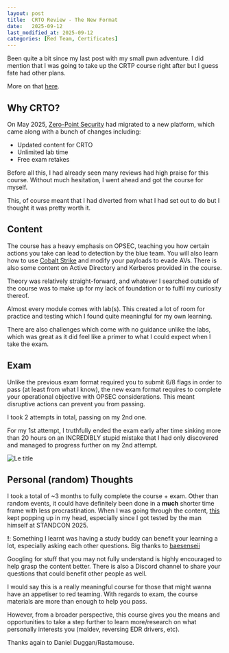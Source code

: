 ```yaml
---
layout: post
title:  CRTO Review - The New Format
date:   2025-09-12
last_modified_at: 2025-09-12
categories: [Red Team, Certificates]
---
```


Been quite a bit since my last post with my small pwn adventure. I did mention that I was going to take up the CRTP course right after but I guess fate had other plans.

More on that [here](https://www.linkedin.com/feed/update/urn:li:activity:7331724148265639937/).

## Why CRTO?

On May 2025, [Zero-Point Security](https://www.zeropointsecurity.co.uk/) had migrated to a new platform, which came along with a bunch of changes including:

- Updated content for CRTO
- Unlimited lab time 
- Free exam retakes

Before all this, I had already seen many reviews had high praise for this course. Without much hesitation, I went ahead and got the course for myself.

This, of course meant that I had diverted from what I had set out to do but I thought it was pretty worth it.

## Content

The course has a heavy emphasis on OPSEC, teaching you how certain actions you take can lead to detection by the blue team. You will also learn how to use [Cobalt Strike](https://www.cobaltstrike.com/) and modify your payloads to evade AVs. There is also some content on Active Directory and Kerberos provided in the course.

Theory was relatively straight-forward, and whatever I searched outside of the course was to make up for my lack of foundation or to fulfil my curiosity thereof. 

Almost every module comes with lab(s). This created a lot of room for practice and testing which I found quite meaningful for my own learning.

There are also challenges which come with no guidance unlike the labs, which was great as it did feel like a primer to what I could expect when I take the exam.

## Exam

Unlike the previous exam format required you to submit 6/8 flags in order to pass (at least from what I know), the new exam format requires to complete your operational objective with OPSEC considerations. This meant disruptive actions can prevent you from passing. 

I took 2 attempts in total, passing on my 2nd one. 

For my 1st attempt, I truthfully ended the exam early after time sinking more than 20 hours on an INCREDIBLY stupid mistake that I had only discovered and managed to progress further on my 2nd attempt.

![Le title](/images/crto.png)


## Personal (random) Thoughts

I took a total of ~3 months to fully complete the course + exam. Other than random events, it could have definitely been done in a **much** shorter time frame with less procrastination. When I was going through the content, [this](https://gatari.dev/posts/long-live-the-shellcode/) kept popping up in my head, especially since I got tested by the man himself at STANDCON 2025.

**!**: Something I learnt was having a study buddy can benefit your learning a lot, especially asking each other questions. Big thanks to [baesenseii](https://www.linkedin.com/in/sayedhamzah/) 

Googling for stuff that you may not fully understand is highly encouraged to help grasp the content better. There is also a Discord channel to share your questions that could benefit other people as well.

I would say this is a really meaningful course for those that might wanna have an appetiser to red teaming. With regards to exam, the course materials are more than enough to help you pass. 

However, from a broader perspective, this course gives you the means and opportunities to take a step further to learn more/research on what personally interests you (maldev, reversing EDR drivers, etc).

Thanks again to Daniel Duggan/Rastamouse.










